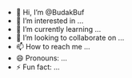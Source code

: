 - 👋 Hi, I’m @BudakBuf
- 👀 I’m interested in ...
- 🌱 I’m currently learning ...
- 💞️ I’m looking to collaborate on ...
- 📫 How to reach me ...
- 😄 Pronouns: ...
- ⚡ Fun fact: ...

<!---
BudakBuf/BudakBuf is a ✨ special ✨ repository because its `README.md` (this file) appears on your GitHub profile.
You can click the Preview link to take a look at your changes.
--->
